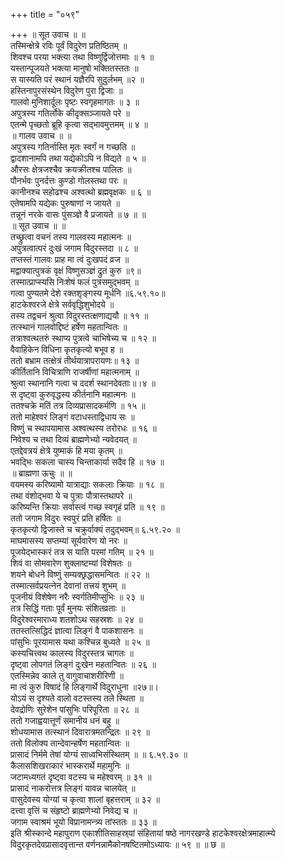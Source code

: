 +++
title = "०५९"

+++
॥ सूत उवाच ॥ ॥  
तस्मिन्क्षेत्रे रविः पूर्वं विदुरेण प्रतिष्ठितम् ॥  
शिवश्च परया भक्त्या तथा विष्णुर्द्विजोत्तमाः ॥ १ ॥  
यस्तान्पूजयते भक्त्या मानुषो भक्तितस्ततः ॥  
स यास्यति परं स्थानं यज्ञैरपि सुदुर्लभम् ॥२ ॥  
हस्तिनापुरसंस्थेन विदुरेण पुरा द्विजाः ॥  
गालवो मुनिशार्दूलः पृष्टः स्वगृहमागतः ॥ ३ ॥  
अपुत्रस्य गतिर्लोके कीदृक्सञ्जायते परे ॥  
एतन्मे पृच्छतो ब्रूहि कृत्वा सद्भावमुत्तमम् ॥ ४ ॥  
॥ गालव उवाच ॥ ॥  
अपुत्रस्य गतिर्नास्ति मृतः स्वर्गं न गच्छति ॥  
द्वादशानामपि तथा यद्येकोऽपि न विद्यते ॥ ५ ॥  
औरसः क्षेत्रजश्चैव क्रयक्रीतश्च पालितः ॥  
पौनर्भवः पुनर्दत्तः कुण्डो गोलस्तथा परः ॥  
कानीनश्च सहोढश्च अश्वत्थो ब्रह्मवृक्षकः ॥ ६ ॥  
एतेषामपि यद्येकः पुरुषाणां न जायते ॥  
तन्नूनं नरके वासः पुंसञ्ज्ञे वै प्रजायते ॥ ७ ॥ ॥  
॥ सूत उवाच ॥ ॥  
तच्छ्रुत्वा वचनं तस्य गालवस्य महात्मनः ॥  
अपुत्रत्वात्परं दुःखं जगाम विदुरस्तदा ॥ ८ ॥  
तप्तस्तं गालवः प्राह मा त्वं दुःखपदं व्रज ॥  
मद्वाक्यात्पुत्रकं वृक्षं विष्णुसञ्ज्ञं द्रुतं कुरु ॥९॥  
तस्मात्प्राप्स्यसि निःशेषं फलं पुत्रसमुद्भवम् ॥  
गत्वा पुण्यतमे देशे रक्तशृङ्गस्य मूर्धनि ॥६.५९.१०॥  
हाटकेश्वरजे क्षेत्रे सर्ववृद्धिशुभोदये ॥  
तस्य तद्वचनं श्रुत्वा विदुरस्तत्क्षणाद्ययौ ॥ ११ ॥  
तत्स्थानं गालवोद्दिष्टं हर्षेण महतान्वितः ॥  
तत्राश्वत्थतरुं स्थाप्य पुत्रत्वे चाभिषेच्य च ॥ १२ ॥  
वैवाहिकेन विधिना कृतकृत्यो बभूव ह ॥  
ततो बभ्राम तत्क्षेत्रं तीर्थयात्रापरायणः॥ १३ ॥  
कीर्तितानि विचित्राणि राजर्षीणां महात्मनाम् ॥  
श्रुत्वा स्थानानि गत्वा च ददर्श स्थानदेवताः॥।४ ॥  
स दृष्ट्वा कुरुवृद्धस्य कीर्तनानि महात्मनः ॥  
ततश्चक्रे मतिं तत्र दिव्यप्रासादकर्मणि ॥ १५ ॥  
ततो माहेश्वरं लिङ्गं वटाधस्ताद्विधाय सः ॥  
विष्णुं च स्थापयामास अश्वत्थस्य तरोरधः ॥ १६ ॥  
निवेश्य च तथा दिव्यं ब्राह्मणेभ्यो न्यवेदयत् ॥  
एतद्देवत्रयं क्षेत्रे युष्माकं हि मया कृतम् ॥  
भवद्भिः सकला चास्य चिन्ताकार्या सदैव हि ॥ १७ ॥  
॥ ब्राह्मणा ऊचुः ॥ ॥  
वयमस्य करिष्यामो यात्राद्याः सकलाः क्रियाः ॥ १८ ॥  
तथा वंशोद्भवा ये च पुत्राः पौत्रास्तथापरे ॥  
करिष्यन्ति क्रियाः सर्वास्त्वं गच्छ स्वगृहं प्रति ॥ १९ ॥  
ततो जगाम विदुरः स्वपुरं प्रति हर्षितः ॥  
कृतकृत्यो द्विजास्ते च चक्रुर्वाक्यं तदुद्भवम्॥ ६.५९.२० ॥  
माघमासस्य सप्तम्यां सूर्यवारेण यो नरः ॥  
पूजयेद्भास्करं तत्र स याति परमां गतिम् ॥ २१ ॥  
शिवं वा सोमवारेण शुक्लाष्टम्यां विशेषतः ॥  
शयने बोधने विष्णुं सम्यक्छ्रद्धासमन्वितः ॥ २२ ॥  
तस्मात्सर्वप्रयत्नेन देवानां तत्त्रयं शुभम् ॥  
पूजनीयं विशेषेण नरैः स्वर्गतिमीप्सुभिः ॥ २३ ॥  
तत्र सिद्धिं गताः पूर्वं मुनयः संशितव्रताः ॥  
विदुरेश्वरमाराध्य शतशोऽथ सहस्रशः ॥ २४ ॥  
ततस्तत्सिद्धिदं ज्ञात्वा लिङ्गं वै पाकशासनः ॥  
पांसुभिः पूरयामास यथा कश्चिन्न बुध्यते ॥ २५ ॥  
कस्यचित्त्वथ कालस्य विदुरस्तत्र चागतः ॥  
दृष्ट्वा लोपगतं लिङ्गं दुःखेन महतान्वितः ॥ २६ ॥  
एतस्मिन्नेव काले तु वागुवाचाशरीरिणी ॥  
मा त्वं कुरु विषादं हि लिङ्गार्थे विदुराधुना ॥२७॥।  
योऽयं स दृश्यते वालो वटस्तस्य तले स्थिता ॥  
देवद्रोणिः सुरेशेन पांसुभिः परिपूरिता ॥ २८ ॥  
ततो गजाह्वयात्तूर्णं समानीय धनं बहु ॥  
शोधयामास तत्स्थानं दिवारात्रमतन्द्रितः ॥ २९ ॥  
ततो विलोक्य तान्देवान्हर्षेण महतान्वितः ॥  
प्रासादं निर्ममे तेषां योग्यं साध्वभिसंस्थितम् ॥ ॥ ६.५९.३० ॥  
कैलासशिखराकारं भास्करार्थे महामुनिः ॥  
जटामध्यगतं दृष्ट्वा वटस्य च महेश्वरम् ॥ ३१ ॥  
प्रासादं नाकरोत्तत्र लिङ्गं यावन्न चालयेत् ॥  
वासुदेवस्य योग्यां च कृत्वा शालां बृहत्तराम् ॥ ३२ ॥  
दत्त्वा वृत्तिं च संहृष्टो ब्राह्मणेभ्यो निवेद्य च ॥  
जगाम स्वाश्रमं भूयो विप्रानामन्त्र्य तांस्ततः ॥ ३३ ॥  
इति श्रीस्कान्दे महापुराण एकाशीतिसाहस्र्यां संहितायां षष्ठे नागरखण्डे हाटकेश्वरक्षेत्रमाहात्म्ये विदुरकृतदेवप्रासादवृत्तान्त वर्णनन्नामैकोनषष्टितमोऽध्यायः ॥ ५९ ॥ ॥ छ ॥